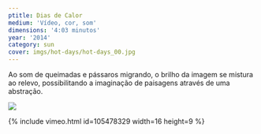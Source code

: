 ```yaml
---
ptitle: Dias de Calor
medium: 'Vídeo, cor, som'
dimensions: '4:03 minutos'
year: '2014'
category: sun
cover: imgs/hot-days/hot-days_00.jpg
---
```

Ao som de queimadas e pássaros migrando, o brilho da imagem se mistura ao relevo, possibilitando a imaginação de paisagens através de uma abstração.

![]({{site.baseurl}}/imgs/hot-days/hot-days_01.jpg)

{% include vimeo.html id=105478329 width=16 height=9 %}
